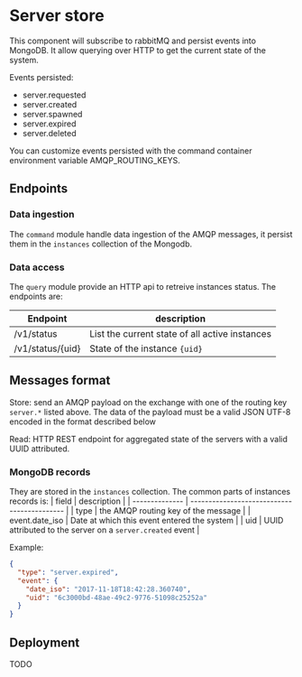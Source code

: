# Server store

This component will subscribe to rabbitMQ and persist events into MongoDB.
It allow querying over HTTP to get the current state of the system.

Events persisted:

- server.requested
- server.created
- server.spawned
- server.expired
- server.deleted

You can customize events persisted with the command container
environment variable AMQP_ROUTING_KEYS.

## Endpoints

### Data ingestion
The `command` module handle data ingestion of the AMQP messages, it persist
them in the `instances` collection of the Mongodb.

### Data access
The `query` module provide an HTTP api to retreive instances status.
The endpoints are:

| Endpoint         | description                                    |
| ---------------- | ---------------------------------------------- |
| /v1/status       | List the current state of all active instances |
| /v1/status/{uid} | State of the instance `{uid}`                  |

## Messages format

Store: send an AMQP payload on the exchange with one of the routing key `server.*` listed above. The data of the payload must be a valid JSON UTF-8 encoded in the format described below

Read: HTTP REST endpoint for aggregated state of the servers with a valid UUID attributed.

### MongoDB records

They are stored in the `instances` collection.
The common parts of instances records is:
| field          | description                                 |
| -------------- | ------------------------------------------- |
| type           | the AMQP routing key of the message         |
| event.date_iso | Date at which this event entered the system |
| uid            | UUID attributed to the server on a `server.created` event                                            |

Example:

```json
{
  "type": "server.expired",
  "event": {
    "date_iso": "2017-11-18T18:42:28.360740",
    "uid": "6c3000bd-48ae-49c2-9776-51098c25252a"
  }
}
```

## Deployment
TODO

